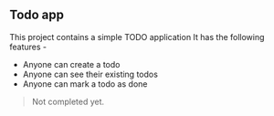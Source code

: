## Todo app

This project contains a simple TODO application
It has the following features - 

- Anyone can create a todo
- Anyone can see their existing todos
- Anyone can mark a todo as done

> Not completed yet.